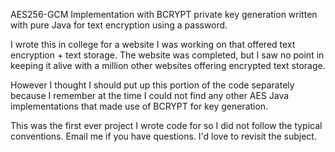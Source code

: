 AES256-GCM Implementation with BCRYPT private key generation written with pure Java for text encryption using a password.

I wrote this in college for a website I was working on that offered text encryption + text storage.
The website was completed, but I saw no point in keeping it alive with a million other websites offering encrypted text storage. 

However I thought I should put up this portion of the code separately because I remember at the time I could not find any other AES Java implementations that made use of BCRYPT for key generation. 

This was the first ever project I wrote code for so I did not follow the typical conventions. 
Email me if you have questions. I'd love to revisit the subject. 
